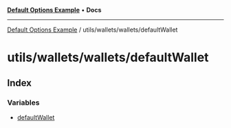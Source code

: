 [**Default Options Example**](../../../../README.md) • **Docs**

***

[Default Options Example](../../../../modules.md) / utils/wallets/wallets/defaultWallet

# utils/wallets/wallets/defaultWallet

## Index

### Variables

- [defaultWallet](variables/defaultWallet.md)
